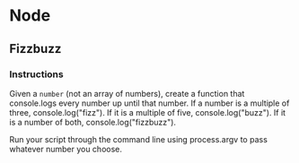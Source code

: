 # Node

## Fizzbuzz

### Instructions

Given a `number` (not an array of numbers), create a function that console.logs every number up until that number. If a number is a multiple of three, console.log("fizz"). If it is a multiple of five, console.log("buzz"). If it is a number of both, console.log("fizzbuzz").

Run your script through the command line using process.argv to pass whatever number you choose.